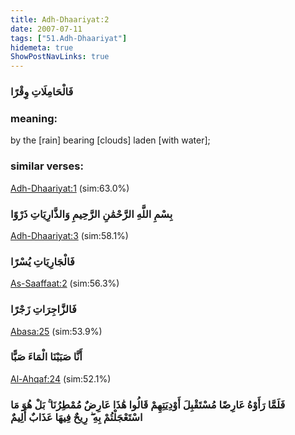 ```yaml
---
title: Adh-Dhaariyat:2
date: 2007-07-11
tags: ["51.Adh-Dhaariyat"]
hidemeta: true 
ShowPostNavLinks: true 
---
```

### فَالْحَامِلَاتِ وِقْرًا
### meaning: 
by the [rain] bearing [clouds] laden [with water];
### similar verses: 

[Adh-Dhaariyat:1](/51/1) (sim:63.0%)

### بِسْمِ اللَّهِ الرَّحْمَٰنِ الرَّحِيمِ وَالذَّارِيَاتِ ذَرْوًا

[Adh-Dhaariyat:3](/51/3) (sim:58.1%)

### فَالْجَارِيَاتِ يُسْرًا

[As-Saaffaat:2](/37/2) (sim:56.3%)

### فَالزَّاجِرَاتِ زَجْرًا

[Abasa:25](/80/25) (sim:53.9%)

### أَنَّا صَبَبْنَا الْمَاءَ صَبًّا

[Al-Ahqaf:24](/46/24) (sim:52.1%)

### فَلَمَّا رَأَوْهُ عَارِضًا مُسْتَقْبِلَ أَوْدِيَتِهِمْ قَالُوا هَٰذَا عَارِضٌ مُمْطِرُنَا ۚ بَلْ هُوَ مَا اسْتَعْجَلْتُمْ بِهِ ۖ رِيحٌ فِيهَا عَذَابٌ أَلِيمٌ

